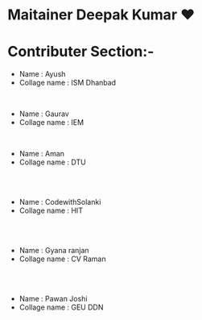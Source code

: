 # Maitainer Deepak Kumar ❤️

# Contributer Section:-

- Name : Ayush
- Collage name : ISM Dhanbad

<br>

- Name : Gaurav
- Collage name : IEM

<br>

- Name : Aman
- Collage name : DTU

<br>
<br>

- Name : CodewithSolanki
- Collage name : HIT

<br>
<br>

- Name : Gyana ranjan
- Collage name : CV Raman

<br>
<br>

- Name : Pawan Joshi
- Collage name : GEU DDN

<br>

